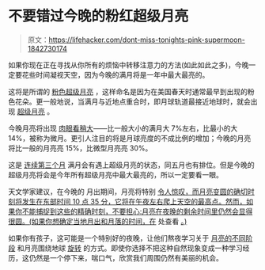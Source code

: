 # 不要错过今晚的粉红超级月亮

> 原文：<https://lifehacker.com/dont-miss-tonights-pink-supermoon-1842730174>

如果你现在正在寻找从你所有的烦恼中转移注意力的方法(如此如此之多)，今晚一定要花些时间凝视天空，因为今晚的满月将是一年中最大最亮的。



这将是所谓的 [粉色超级月亮](https://www.nj.com/news/2020/04/the-full-april-moon-will-be-the-biggest-supermoon-of-2020-and-also-a-pink-moon.html) ，这样命名是因为在美国春天时通常最早到出现的粉色花朵。更一般地说，当满月与近地点重合时，即月球轨道最接近地球时，就会出现 [超级月亮](https://en.wikipedia.org/wiki/Supermoon) 。

今晚月亮将出现 [肉眼看稍大](https://earthsky.org/tonight/years-biggest-supermoon-on-night-of-april-7-8)——比一般大小的满月大 7%左右，比最小的大 14%，被称为微月。更引人注目的将是月球亮度的不成比例的增加；今晚的月亮将比一般的月亮亮 15%，比微型月亮亮 30%。

这是 [连续第三个月](https://www.washingtonpost.com/weather/2020/04/07/pink-moon-supermoon/) 满月会有遇上超级月亮的状态，同五月也有排位。但是今晚的超级月亮将会是今年所有超级月亮中最大最亮的，所以一定要看一眼。

天文学家建议，在今晚的 月出期间，月亮将特别 [令人惊叹，而月亮变圆的确切时刻将发生在东部时间 10 点 35 分，它将在午夜左右爬上天空的最高点。然而，如果你不能捕捉到这些的精确时刻，不要担心:月亮在夜晚的剩余时间里仍然会显得很圆。(如果你想确定当地月出和月落的时间，在](https://www.space.com/super-pink-full-moon-2020-teach-your-kids.html) 处查看 [。)](https://www.timeanddate.com/moon/) 

如果你有孩子，这可能是一个特别好的夜晚，让他们熬夜学习关于 [月亮的不同阶段](https://en.wikipedia.org/wiki/Lunar_phase) 和月亮围绕地球 [旋转](https://en.wikipedia.org/wiki/Moon) 的方式。即使你选择不把这种自然现象变成一种学习经历，这仍然是一个停下来，喘口气，欣赏我们周围仍然有美丽的机会。